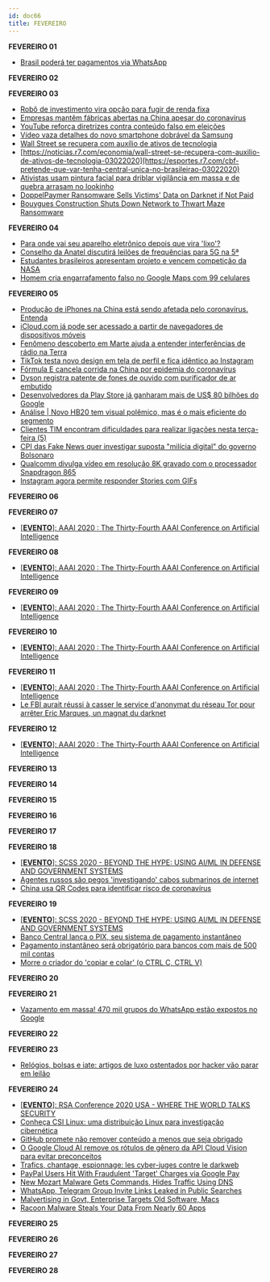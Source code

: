 ```yaml
---
id: doc66
title: FEVEREIRO
---
```


**FEVEREIRO 01**

- [Brasil poderá ter pagamentos via WhatsApp](https://noticias.r7.com/tecnologia-e-ciencia/brasil-podera-ter-pagamentos-via-whatsapp-01022020)

**FEVEREIRO 02**

**FEVEREIRO 03**

- [Robô de investimento vira opção para fugir de renda fixa](https://noticias.r7.com/economia/robo-de-investimento-vira-opcao-para-fugir-de-renda-fixa-03022020)
- [Empresas mantêm fábricas abertas na China apesar do coronavírus](https://noticias.r7.com/tecnologia-e-ciencia/empresas-mantem-fabricas-abertas-na-china-apesar-do-coronavirus-03022020)
- [YouTube reforça diretrizes contra conteúdo falso em eleições](https://noticias.r7.com/tecnologia-e-ciencia/youtube-reforca-diretrizes-contra-conteudo-falso-em-eleicoes-03022020)
- [Vídeo vaza detalhes do novo smartphone dobrável da Samsung](https://noticias.r7.com/tecnologia-e-ciencia/video-vaza-detalhes-do-novo-smartphone-dobravel-da-samsung-03022020)
- [Wall Street se recupera com auxílio de ativos de tecnologia](https://noticias.r7.com/economia/wall-street-se-recupera-com-auxilio-de-ativos-de-tecnologia-03022020)
- [https://noticias.r7.com/economia/wall-street-se-recupera-com-auxilio-de-ativos-de-tecnologia-03022020](https://esportes.r7.com/cbf-pretende-que-var-tenha-central-unica-no-brasileirao-03022020)
- [Ativistas usam pintura facial para driblar vigilância em massa e de quebra arrasam no lookinho](https://lifestyle.r7.com/hypeness/ativistas-usam-pintura-facial-para-driblar-vigilancia-em-massa-e-de-quebra-arrasam-no-lookinho-03022020)
- [DoppelPaymer Ransomware Sells Victims' Data on Darknet if Not Paid](https://web.archive.org/web/20200204211050/https://www.bleepingcomputer.com/news/security/doppelpaymer-ransomware-sells-victims-data-on-darknet-if-not-paid/)
- [Bouygues Construction Shuts Down Network to Thwart Maze Ransomware](https://web.archive.org/web/20200204211027/https://www.bleepingcomputer.com/news/security/bouygues-construction-shuts-down-network-to-thwart-maze-ransomware/)

**FEVEREIRO 04**

- [Para onde vai seu aparelho eletrônico depois que vira 'lixo'?](https://noticias.r7.com/tecnologia-e-ciencia/para-onde-vai-seu-aparelho-eletronico-depois-que-vira-lixo-19022020)
- [Conselho da Anatel discutirá leilões de frequências para 5G na 5ª](https://economia.uol.com.br/noticias/reuters/2020/02/04/conselho-da-anatel-discutira-leiloes-de-frequencias-para-5g-na-5.htm)
- [Estudantes brasileiros apresentam projeto e vencem competição da NASA](https://recordtv.r7.com/fala-brasil/videos/estudantes-brasileiros-apresentam-projeto-e-vencem-competicao-da-nasa-04022020)
- [Homem cria engarrafamento falso no Google Maps com 99 celulares](https://noticias.r7.com/tecnologia-e-ciencia/homem-cria-engarrafamento-falso-no-google-maps-com-99-celulares-04022020)

**FEVEREIRO 05**

-  [Produção de iPhones na China está sendo afetada pelo coronavírus. Entenda](https://canaltech.com.br/smartphone/apple-esta-perdendo-iphones-devido-ao-coronavirus-159913/)
- [iCloud.com já pode ser acessado a partir de navegadores de dispositivos móveis ](https://canaltech.com.br/internet/icloudcom-ja-pode-ser-acessado-a-partir-de-navegadores-de-dispositivos-moveis-159956/)
- [Fenômeno descoberto em Marte ajuda a entender interferências de rádio na Terra ](https://canaltech.com.br/espaco/fenomeno-descoberto-em-marte-ajuda-a-entender-interferencias-de-radio-na-terra-159937/)
- [TikTok testa novo design em tela de perfil e fica idêntico ao Instagram ](https://technanet.com.br/2020/02/04/tiktok-testa-novo-design-em-tela-de-perfil-e-fica-identico-ao-instagram/)
- [Fórmula E cancela corrida na China por epidemia do coronavírus ](https://canaltech.com.br/saude/formula-e-cancela-corrida-na-china-por-epidemia-do-coronavirus-159921/)
- [Dyson registra patente de fones de ouvido com purificador de ar embutido ](https://canaltech.com.br/fone-de-ouvido/dyson-registra-patente-de-fones-de-ouvido-com-purificador-de-ar-159926/)
- [Desenvolvedores da Play Store já ganharam mais de US$ 80 bilhões do Google ](https://canaltech.com.br/apps/desenvolvedores-da-play-store-ganharam-mais-de-80-milhoes-google-159949/)
- [Análise | Novo HB20 tem visual polêmico, mas é o mais eficiente do segmento ](https://canaltech.com.br/carros/analise-novo-hb20-159828/)
- [Clientes TIM encontram dificuldades para realizar ligações nesta terça-feira (5) ](https://canaltech.com.br/telecom/problemas-tim-fevereiro-2020-159980/)
- [CPI das Fake News quer investigar suposta "milícia digital" do governo Bolsonaro ](https://canaltech.com.br/internet/cpi-fake-news-investigar-milicia-digital-governo-bolsonaro-159942/)
- [Qualcomm divulga vídeo em resolução 8K gravado com o processador Snapdragon 865 ](https://canaltech.com.br/android/qualcomm-divulga-video-em-resolucao-8k-gravado-com-o-processador-snapdragon-865-159976/)
- [Instagram agora permite responder Stories com GIFs ](https://canaltech.com.br/redes-sociais/instagram-agora-permite-responder-stories-com-gifs-159974/)


**FEVEREIRO 06**

**FEVEREIRO 07**

- [[**EVENTO**]: AAAI 2020 : The Thirty-Fourth AAAI Conference on Artificial Intelligence](https://aaai.org/Conferences/AAAI-20/)

**FEVEREIRO 08**

- [[**EVENTO**]: AAAI 2020 : The Thirty-Fourth AAAI Conference on Artificial Intelligence](https://aaai.org/Conferences/AAAI-20/)

**FEVEREIRO 09**

- [[**EVENTO**]: AAAI 2020 : The Thirty-Fourth AAAI Conference on Artificial Intelligence](https://aaai.org/Conferences/AAAI-20/)

**FEVEREIRO 10**

- [[**EVENTO**]: AAAI 2020 : The Thirty-Fourth AAAI Conference on Artificial Intelligence](https://aaai.org/Conferences/AAAI-20/)

**FEVEREIRO 11**

- [[**EVENTO**]: AAAI 2020 : The Thirty-Fourth AAAI Conference on Artificial Intelligence](https://aaai.org/Conferences/AAAI-20/)
- [Le FBI aurait réussi à casser le service d'anonymat du réseau Tor pour arrêter Eric Marques, un magnat du darknet](https://www.developpez.com/actu/293193/Le-FBI-aurait-reussi-a-casser-le-service-d-anonymat-du-reseau-Tor-pour-arreter-Eric-Marques-un-magnat-du-darknet-qui-a-plaide-coupable/)

**FEVEREIRO 12**

- [[**EVENTO**]: AAAI 2020 : The Thirty-Fourth AAAI Conference on Artificial Intelligence](https://aaai.org/Conferences/AAAI-20/)

**FEVEREIRO 13**

**FEVEREIRO 14**

**FEVEREIRO 15**

**FEVEREIRO 16**

**FEVEREIRO 17**

**FEVEREIRO 18**

- [[**EVENTO**]: SCSS 2020 - BEYOND THE HYPE: USING AI/ML IN DEFENSE AND GOVERNMENT SYSTEMS](https://resources.sei.cmu.edu/news-events/events/scss/)
- [Agentes russos são pegos 'investigando' cabos submarinos de internet](https://olhardigital.com.br/internacional/noticia/agentes-russos-sao-pegos-investigando-cabos-submarinos-de-internet/96936)
- [China usa QR Codes para identificar risco de coronavírus](https://olhardigital.com.br/coronavirus/noticia/china-usa-qr-codes-para-identificar-risco-de-coronavirus/96961)

**FEVEREIRO 19**

- [[**EVENTO**]: SCSS 2020 - BEYOND THE HYPE: USING AI/ML IN DEFENSE AND GOVERNMENT SYSTEMS](https://resources.sei.cmu.edu/news-events/events/scss/)
- [Banco Central lança o PIX, seu sistema de pagamento instantâneo](https://olhardigital.com.br/noticia/banco-central-lanca-o-pix-seu-sistema-de-pagamento-instantaneo/97027)
- [Pagamento instantâneo será obrigatório para bancos com mais de 500 mil contas](https://olhardigital.com.br/noticia/pagamento-instantaneo-sera-obrigatorio-para-bancos-com-mais-de-500-mil-contas/96996)
- [Morre o criador do 'copiar e colar' (o CTRL C, CTRL V)](https://g1.globo.com/economia/tecnologia/noticia/2020/02/19/morre-o-criador-do-copiar-e-colar-o-ctrl-c-ctrl-v.ghtml)

**FEVEREIRO 20**

**FEVEREIRO 21**

- [Vazamento em massa! 470 mil grupos do WhatsApp estão expostos no Google](https://www.tudocelular.com/seguranca/noticias/n152819/vazamento-470-mil-grupos-whatsapp-expostos-google.html)

**FEVEREIRO 22**

**FEVEREIRO 23**

- [Relógios, bolsas e iate: artigos de luxo ostentados por hacker vão parar em leilão](https://g1.globo.com/fantastico/noticia/2020/02/23/relogios-bolsas-e-iate-artigos-de-luxo-ostentados-por-hacker-vao-parar-em-leilao.ghtml)

**FEVEREIRO 24**

- [[**EVENTO**]: RSA Conference 2020 USA - WHERE THE WORLD TALKS SECURITY](https://www.rsaconference.com/)
- [Conheça CSI Linux: uma distribuição Linux para investigação cibernética](https://sempreupdate.com.br/conheca-csi-linux-uma-distribuicao-linux-para-investigacao-cibernetica/)
- [GitHub promete não remover conteúdo a menos que seja obrigado](https://sempreupdate.com.br/github-promete-nao-remover-conteudo-a-menos-que-seja-obrigado/)
- [O Google Cloud AI remove os rótulos de gênero da API Cloud Vision para evitar preconceitos](https://sempreupdate.com.br/o-google-cloud-ai-remove-os-rotulos-de-genero-da-api-cloud-vision-para-evitar-preconceitos/)
- [Trafics, chantage, espionnage: les cyber-juges contre le darkweb](https://www.lefigaro.fr/actualite-france/trafics-chantage-espionnage-les-cyber-juges-contre-le-darkweb-20200224)
- [PayPal Users Hit With Fraudulent 'Target' Charges via Google Pay](https://www.bleepingcomputer.com/news/security/paypal-users-hit-with-fraudulent-target-charges-via-google-pay/)
- [New Mozart Malware Gets Commands, Hides Traffic Using DNS](https://www.bleepingcomputer.com/news/security/new-mozart-malware-gets-commands-hides-traffic-using-dns/)
- [WhatsApp, Telegram Group Invite Links Leaked in Public Searches](https://www.bleepingcomputer.com/news/security/whatsapp-telegram-group-invite-links-leaked-in-public-searches/)
- [Malvertising in Govt, Enterprise Targets Old Software, Macs](https://www.bleepingcomputer.com/news/security/malvertising-in-govt-enterprise-targets-old-software-macs/)
- [Racoon Malware Steals Your Data From Nearly 60 Apps](https://www.bleepingcomputer.com/news/security/racoon-malware-steals-your-data-from-nearly-60-apps/)

**FEVEREIRO 25**

**FEVEREIRO 26**

**FEVEREIRO 27**

**FEVEREIRO 28**


